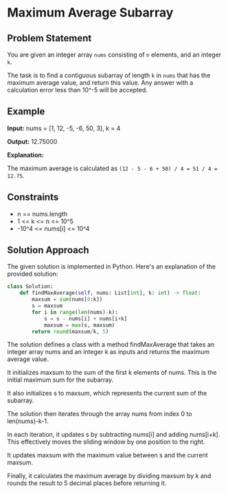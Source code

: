# Maximum Average Subarray 

## Problem Statement

You are given an integer array `nums` consisting of `n` elements, and an integer `k`.

The task is to find a contiguous subarray of length `k` in `nums` that has the maximum average value, and return this value. Any answer with a calculation error less than 10^-5 will be accepted.

## Example

**Input:**
nums = [1, 12, -5, -6, 50, 3], k = 4


**Output:**
12.75000


**Explanation:**

The maximum average is calculated as `(12 - 5 - 6 + 50) / 4 = 51 / 4 = 12.75`.

## Constraints

- n == nums.length
- 1 <= k <= n <= 10^5
- -10^4 <= nums[i] <= 10^4

## Solution Approach

The given solution is implemented in Python. Here's an explanation of the provided solution:

```python
class Solution:
    def findMaxAverage(self, nums: List[int], k: int) -> float:
        maxsum = sum(nums[0:k])
        s = maxsum
        for i in range(len(nums)-k):
            s = s - nums[i] + nums[i+k]
            maxsum = max(s, maxsum) 
        return round(maxsum/k, 5)
```

The solution defines a class with a method findMaxAverage that takes an integer array nums and an integer k as inputs and returns the maximum average value.

It initializes maxsum to the sum of the first k elements of nums. This is the initial maximum sum for the subarray.

It also initializes s to maxsum, which represents the current sum of the subarray.

The solution then iterates through the array nums from index 0 to len(nums)-k-1.

In each iteration, it updates s by subtracting nums[i] and adding nums[i+k]. This effectively moves the sliding window by one position to the right.

It updates maxsum with the maximum value between s and the current maxsum.

Finally, it calculates the maximum average by dividing maxsum by k and rounds the result to 5 decimal places before returning it.